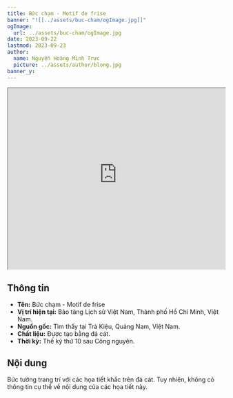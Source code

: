 ```yaml
---
title: Bức chạm - Motif de frise
banner: "![[../assets/buc-cham/ogImage.jpg]]"
ogImage:
  url: ../assets/buc-cham/ogImage.jpg
date: 2023-09-22
lastmod: 2023-09-23
author:
  name: Nguyễn Hoàng Minh Trực
  picture: ../assets/author/blong.jpg
banner_y: 
---
```

<iframe src="https://projectscanner.streamlit.app/buc-cham/?embed=true" style="height:420px;width:100%;"></iframe>

## Thông tin
- **Tên:** Bức chạm - Motif de frise
- **Vị trí hiện tại:** Bảo tàng Lịch sử Việt Nam, Thành phố Hồ Chí Minh, Việt Nam.
- **Nguồn gốc:** Tìm thấy tại Trà Kiệu, Quảng Nam, Việt Nam.
- **Chất liệu:** Được tạo bằng đá cát.
- **Thời kỳ:** Thế kỷ thứ 10 sau Công nguyên.

## Nội dung
Bức tường trang trí với các họa tiết khắc trên đá cát. Tuy nhiên, không có thông tin cụ thể về nội dung của các họa tiết này.